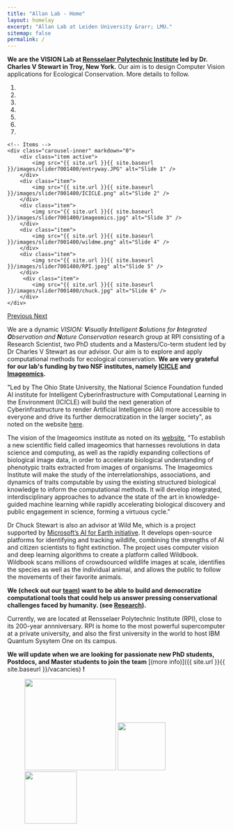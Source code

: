 ```yaml
---
title: "Allan Lab - Home"
layout: homelay
excerpt: "Allan Lab at Leiden University &rarr; LMU."
sitemap: false
permalink: /
---
```


**We are the VISION Lab at [Rensselaer Polytechnic Institute](https://www.rpi.edu/) led by Dr. Charles V Stewart in Troy, New York.** Our aim is to design Computer Vision applications for Ecological Conservation.
More details to follow.


<div markdown="0" id="carousel" class="carousel slide" data-ride="carousel" data-interval="4000" data-pause="hover" >
    <!-- Menu -->
    <ol class="carousel-indicators">
        <li data-target="#carousel" data-slide-to="0" class="active"></li>
        <li data-target="#carousel" data-slide-to="1"></li>
        <li data-target="#carousel" data-slide-to="2"></li>
        <li data-target="#carousel" data-slide-to="3"></li>
        <li data-target="#carousel" data-slide-to="4"></li>
        <li data-target="#carousel" data-slide-to="5"></li>
        <li data-target="#carousel" data-slide-to="6"></li>
    </ol>

    <!-- Items -->
    <div class="carousel-inner" markdown="0">
        <div class="item active">
            <img src="{{ site.url }}{{ site.baseurl }}/images/slider7001400/entryway.JPG" alt="Slide 1" />
        </div>
        <div class="item">
            <img src="{{ site.url }}{{ site.baseurl }}/images/slider7001400/ICICLE.png" alt="Slide 2" />
        </div>
        <div class="item">
            <img src="{{ site.url }}{{ site.baseurl }}/images/slider7001400/imageomics.jpg" alt="Slide 3" />
        </div>
        <div class="item">
            <img src="{{ site.url }}{{ site.baseurl }}/images/slider7001400/wildme.png" alt="Slide 4" />
        </div>
        <div class="item">
            <img src="{{ site.url }}{{ site.baseurl }}/images/slider7001400/RPI.jpeg" alt="Slide 5" />
        </div>       
         <div class="item">
            <img src="{{ site.url }}{{ site.baseurl }}/images/slider7001400/chuck.jpg" alt="Slide 6" />
        </div>
    </div>
  <a class="left carousel-control" href="#carousel" role="button" data-slide="prev">
    <span class="glyphicon glyphicon-chevron-left" aria-hidden="true"></span>
    <span class="sr-only">Previous</span>
  </a>
  <a class="right carousel-control" href="#carousel" role="button" data-slide="next">
    <span class="glyphicon glyphicon-chevron-right" aria-hidden="true"></span>
    <span class="sr-only">Next</span>
  </a>
</div>


We are a dynamic _VISION: **V**isually **I**ntelligent **S**olutions for **I**ntegrated **O**bservation and **N**ature Conservation_ research group at RPI consisting of a Research Scientist, two PhD students and a Masters/Co-term student led by Dr Charles V Stewart as our advisor. Our aim is to explore and apply computational methods for ecological conservation. **We are very grateful for our lab's funding by two NSF institutes, namely [ICICLE](https://icicle.osu.edu/) and [Imageomics](https://imageomics.osu.edu/).** 

"Led by The Ohio State University, the National Science Foundation funded AI institute for Intelligent Cyberinfrastructure with Computational Learning in the Environment (ICICLE) will build the next generation of Cyberinfrastructure to render Artificial Intelligence (AI) more accessible to everyone and drive its further democratization in the larger society", as noted on the website [here](https://icicle.osu.edu/).

The vision of the Imageomics institute as noted on its [website](https://imageomics.osu.edu/), "To establish a new scientific field called imageomics that harnesses revolutions in data science and computing, as well as the rapidly expanding collections of biological image data, in order to accelerate biological understanding of phenotypic traits extracted from images of organisms. The Imageomics Institute will make the study of the interrelationships, associations, and dynamics of traits computable by using the existing structured biological knowledge to inform the computational methods. It will develop integrated, interdisciplinary approaches to advance the state of the art in knowledge-guided machine learning while rapidly accelerating biological discovery and public engagement in science, forming a virtuous cycle."

Dr Chuck Stewart is also an advisor at Wild Me, which is a project supported by [Microsoft’s AI for Earth initiative](https://www.microsoft.com/en-us/ai/ai-for-earth-Wild-Me). It develops open-source platforms for identifying and tracking wildlife, combining the strengths of AI and citizen scientists to fight extinction. The project uses computer vision and deep learning algorithms to create a platform called Wildbook. Wildbook scans millions of crowdsourced wildlife images at scale, identifies the species as well as the individual animal, and allows the public to follow the movements of their favorite animals. 

**We (check out our [team](team)) want to be able to build and democratize computational tools that could help us answer pressing conservational challenges faced by humanity. (see [Research](research)).**

Currently, we are located at Rensselaer Polytechnic Institute (RPI), close to its 200-year annniversary. RPI is home to the most powerful supercomputer at a private university, and also the first university in the world to host IBM Quantum Sysytem One on its campus.


 **We will update when we are looking for passionate new PhD students, Postdocs, and Master students to join the team** [(more info)]({{ site.url }}{{ site.baseurl }}/vacancies) **!**




<figure class="fourth">
  <img src="{{ site.url }}{{ site.baseurl }}/images/logopic/icicle.jpeg" style="width: 210px">
  <img src="{{ site.url }}{{ site.baseurl }}/images/logopic/imageomics.jpg" style="width: 110px">
  <img src="{{ site.url }}{{ site.baseurl }}/images/logopic/microsoft.png" style="width: 120px">
</figure>
